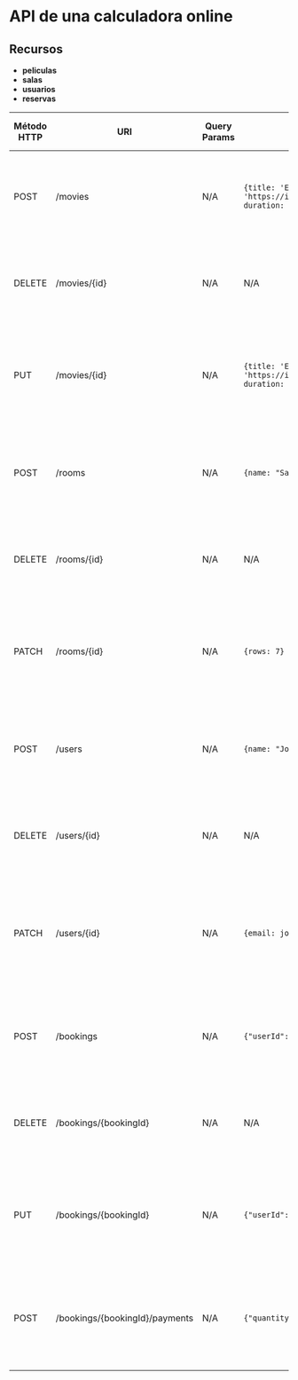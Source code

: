 # API de una calculadora online

## Recursos

- **peliculas**
- **salas**
- **usuarios**
- **reservas**


| Método HTTP | URI                            | Query Params | Cuerpo de la Petición                                                                                                                                                           | Cuerpo de la Respuesta                                                                                                                                                                   | Códigos de Respuesta                                                            |
|-------------|--------------------------------|--------------|---------------------------------------------------------------------------------------------------------------------------------------------------------------------------------|------------------------------------------------------------------------------------------------------------------------------------------------------------------------------------------|---------------------------------------------------------------------------------|
| POST        | /movies                        | N/A          | `{title: 'El caballero oscuro', image: 'https://image.tmdb.org/t/p/original/tSIH3DTA4oFQDhPaJgHxxQZoqHh.jpg', duration: '2h 32min', genres: 'Drama, Acción, Crimen, Suspense'}` | `{id:1, title: 'El caballero oscuro', image: 'https://image.tmdb.org/t/p/original/tSIH3DTA4oFQDhPaJgHxxQZoqHh.jpg', duration: '2h 32min', genres: 'Drama, Acción, Crimen, Suspense'}`    | 201 Created<br/>400 Bad Request<br/>500 Internal Server Error                   |
| DELETE      | /movies/{id}                   | N/A          | N/A                                                                                                                                                                             | N/A                                                                                                                                                                                      | 200 Ok<br/>404 Not found<br/>500 Internal Server Error                          |
| PUT         | /movies/{id}                   | N/A          | `{title: 'El caballero oscuro', image: 'https://image.tmdb.org/t/p/original/tSIH3DTA4oFQDhPaJgHxxQZoqHh.jpg', duration: '2h 32min', genres: 'Drama, Acción, Crimen, Suspense'}` | `{id:1, title: 'El caballero oscuro', image: 'https://image.tmdb.org/t/p/original/tSIH3DTA4oFQDhPaJgHxxQZoqHh.jpg', duration: '2h 32min', genres: 'Drama, Acción, Crimen, Suspense'}`    | 200 Ok<br/>400 Bad Request<br/>404 Not found<br/>500 Internal Server Error      |
| POST        | /rooms                         | N/A          | `{name: "Sala 1", rows: 5, columns: 10}`                                                                                                                                        | `{id: 1, name: "Sala 1", rows: 5, columns: 10}`                                                                                                                                          | 201 Created<br/>400 Bad Request<br/>500 Internal Server Error                   |
| DELETE      | /rooms/{id}                    | N/A          | N/A                                                                                                                                                                             | N/A                                                                                                                                                                                      | 200 Ok<br/>404 Not found<br/>500 Internal Server Error                          |
| PATCH       | /rooms/{id}                    | N/A          | `{rows: 7}`                                                                                                                                                                     | `{id: 1, name: "Sala 1", rows: 7, columns: 10}`                                                                                                                                          | 200 Ok<br/>400 Bad Request<br/>404 Not found<br/>500 Internal Server Error      |
| POST        | /users                         | N/A          | `{name: "John Doe", email: "john.doe@gmail.com"}`                                                                                                                               | `{id: 1, name: "John Doe", email: "john.doe@gmail.com"}`                                                                                                                                 | 201 Created<br/>400 Bad Request<br/>500 Internal Server Error                   |
| DELETE      | /users/{id}                    | N/A          | N/A                                                                                                                                                                             | N/A                                                                                                                                                                                      | 200 Ok<br/>404 Not found<br/>500 Internal Server Error                          |
| PATCH       | /users/{id}                    | N/A          | `{email: john.doe@comunidadunir.net}`                                                                                                                                           | `{id: 1, name: "John Doe", email: "john.doe@comunidadunir.net"}`                                                                                                                         | 200 Created<br/>400 Bad Request<br/>404 Not found<br/>500 Internal Server Error |
| POST        | /bookings                      | N/A          | `{"userId": 1, "roomId": 1, "seats": [1, 2]}`                                                                                                                                   | `{id:1, "userId": 1, "roomId": 1, "seats": [1, 2]}`                                                                                                                                      | 201 Created<br/>400 Bad Request<br/>500 Internal Server Error                   |
| DELETE      | /bookings/{bookingId}          | N/A          | N/A                                                                                                                                                                             | N/A                                                                                                                                                                                      | 200 OK<br/>404 Not Found<br/>500 Internal Server Error                          |
| PUT         | /bookings/{bookingId}          | N/A          | `{"userId": 1, "roomId": 1, "seats": [3, 4]}`                                                                                                                                   | `{id:1, "userId": 1, "roomId": 1, "seats": [3, 4]}`                                                                                                                                      | 200 Ok<br/>400 Bad Request<br/>404 Not found<br/>500 Internal Server Error      |
| POST        | /bookings/{bookingId}/payments | N/A          | `{"quantity": 14}`                                                                                                                                                              | `{"id": 1, "userId": 1, "roomId": 1, "seats": [3, 4], "quantity": 20, "paid": true}`                                                                                                     | 200 OK <br/>400 Bad Request<br/>404 Not Found<br/>500 Internal Server Error     |

